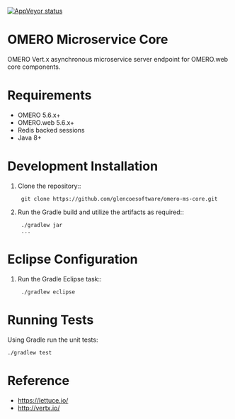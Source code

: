 [![AppVeyor status](https://ci.appveyor.com/api/projects/status/github/omero-ms-core)](https://ci.appveyor.com/project/gs-jenkins/omero-ms-core)

OMERO Microservice Core
=======================

OMERO Vert.x asynchronous microservice server endpoint for OMERO.web core
components.

Requirements
============

* OMERO 5.6.x+
* OMERO.web 5.6.x+
* Redis backed sessions
* Java 8+

Development Installation
========================

1. Clone the repository::

        git clone https://github.com/glencoesoftware/omero-ms-core.git

1. Run the Gradle build and utilize the artifacts as required::

        ./gradlew jar
        ...

Eclipse Configuration
=====================

1. Run the Gradle Eclipse task::

        ./gradlew eclipse

Running Tests
=============

Using Gradle run the unit tests:

    ./gradlew test

Reference
=========

* https://lettuce.io/
* http://vertx.io/
